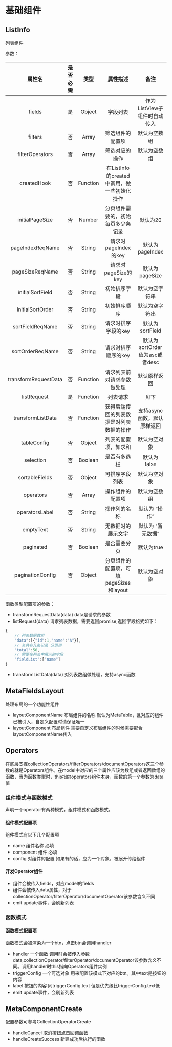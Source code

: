 # 基础组件

## ListInfo

列表组件

参数：

| 属性名 | 是否必需  | 类型      | 属性描述 |  备注 |
| :---:  | :--:  | :--: | :-----:  | :--: |
| fields | 是 | Object | 字段列表 | 作为ListView子组件时自动传入  |
| filters | 否 | Array | 筛选组件的配置项 | 默认为空数组 |
| filterOperators | 否 | Array | 筛选对应的操作 | 默认为空数组 |
| createdHook | 否 | Function | 在ListInfo的created中调用，做一些初始化操作 |
| initialPageSize | 否 | Number   | 分页组件需要的，初始每页多少条记录 | 默认为20 |
| pageIndexReqName | 否 | String   | 请求时pageIndex的key | 默认为 pageIndex |
| pageSizeReqName  | 否 | String   | 请求时pageSize的key  | 默认为 pageSize  |
| initialSortField | 否 | String   | 初始排序字段          | 默认为空字符串    |
| initialSortOrder | 否 | String   | 初始排序顺序          | 默认为空字符串    |
| sortFieldReqName | 否 | String   | 请求时排序字段的key  | 默认为 sortField |
| sortOrderReqName | 否 | String   | 请求时排序顺序的key  | 默认为sortOrder 值为asc或者desc |
| transformRequestData | 否 | Function | 请求列表前对请求参数做处理 | 默认原样返回 |
| listRequest | 是 | Function | 列表请求 | 见下 |
| transformListData        | 否 | Function | 获得后端传回的列表数据是对列表数据的操作 | 支持async函数，默认原样返回 |
| tableConfig | 否 | Object | 列表的配置项，如求和 | 默认为空对象 |
| selection |  否 | Boolean | 是否有多选栏 | 默认为 false |
| sortableFields | 否 | Object | 可排序字段列表 | 默认为空对象 |
| operators | 否 | Array | 操作组件的配置项 | 默认为空数组 |
| operatorsLabel | 否 | String | 操作列的名称 | 默认为 “操作” |
| emptyText | 否 | String | 无数据时的展示文字 | 默认为 "暂无数据" |
| paginated | 否 | Boolean | 是否需要分页 | 默认为true |
| paginationConfig | 否 | Object |  分页组件的配置项，可填pageSizes和layout | 默认为空对象 |

函数类型配置项的参数：

* transformRequestData(data) data是请求的参数
* listRequest(data) 请求列表数据，需要返回promise,返回字段格式如下：

```javascript
{
    // 列表数据数组
    "data":[{"id":1,"name":"A"}],
    // 总共有几条记录 分页用
    "total":50,
    // 需要在列表中展示的字段
    "fieldList":["name"]
}
```

* transformListData(data) 对列表数组做处理，支持async函数

## MetaFieldsLayout

处理布局的一个功能性组件

* layoutComponentName 布局组件的名称 默认为MetaTable，且对应的组件已被引入，自定义配置时请保证唯一
* layoutComponent 布局组件 需要自定义布局组件的时候需要配合layoutComponentName传入

## Operators

在底层支撑collectionOperators/filterOperators/documentOperators这三个参数的就是Operators组件。在model中对应的三个属性应该为数组或者返回数组的函数，当为函数类型时，this指向operators组件本身，函数的第一个参数为data值

### 组件模式与函数模式

声明一个operator有两种模式，组件模式和函数模式。

#### 组件模式配置项

组件模式有以下几个配置项

* name 组件名称 必填
* component 组件 必填
* config 对组件的配置 如果有的话，应为一个对象，被展开传给组件

#### 开发Operator组件

* 组件会被传入fields，对应model的fields
* 组件会被传入data属性，对于collectionOperator/filterOperator/documentOperator该参数含义不同
* emit update事件，会刷新列表

### 函数模式

#### 函数模式配置项

函数模式会被渲染为一个btn，点击btn会调用handler

* handler 一个函数 调用时会被传入参数data,collectionOperator/filterOperator/documentOperator该参数含义不同。调用handler时this指向Operators组件实例
* triggerConfig 一个可选对象 用来配置该模式下对应的btn。其中text是按钮的内容
* label 按钮的内容 同triggerConfig.text 但是优先级比triggerConfig.text低
* emit update事件，会刷新列表

## MetaComponentCreate

配置参数可参考CollectionOperatorCreate

* handleCancel 取消按钮点击回调函数
* handleCreateSuccess 新建成功后执行的函数
